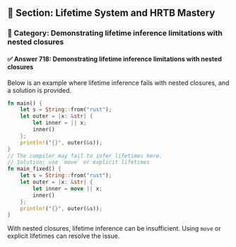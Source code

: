 ## 📘 Section: Lifetime System and HRTB Mastery  
### 🔹 Category: Demonstrating lifetime inference limitations with nested closures  
#### ✅ Answer 718: Demonstrating lifetime inference limitations with nested closures

Below is an example where lifetime inference fails with nested closures, and a solution is provided.

```rust
fn main() {
    let s = String::from("rust");
    let outer = |x: &str| {
        let inner = || x;
        inner()
    };
    println!("{}", outer(&s));
}
// The compiler may fail to infer lifetimes here.
// Solution: use `move` or explicit lifetimes
fn main_fixed() {
    let s = String::from("rust");
    let outer = |x: &str| {
        let inner = move || x;
        inner()
    };
    println!("{}", outer(&s));
}
```

With nested closures, lifetime inference can be insufficient. Using `move` or explicit lifetimes can resolve the issue.

